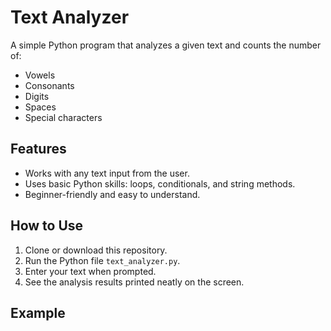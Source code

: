 # Text Analyzer

A simple Python program that analyzes a given text and counts the number of:  
- Vowels  
- Consonants  
- Digits  
- Spaces  
- Special characters  

## Features
- Works with any text input from the user.
- Uses basic Python skills: loops, conditionals, and string methods.
- Beginner-friendly and easy to understand.

## How to Use
1. Clone or download this repository.
2. Run the Python file `text_analyzer.py`.
3. Enter your text when prompted.
4. See the analysis results printed neatly on the screen.

## Example
